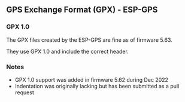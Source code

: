 ## GPS Exchange Format (GPX) - ESP-GPS

### GPX 1.0

The GPX files created by the ESP-GPS are fine as of firmware 5.63.

They use GPX 1.0 and include the correct header.



### Notes

- GPX 1.0 support was added in firmware 5.62 during Dec 2022
- Indentation was originally lacking but has been submitted as a pull request
